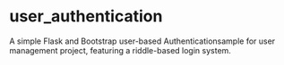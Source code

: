 # user_authentication
A simple Flask and Bootstrap user-based Authenticationsample for user management project, featuring a riddle-based login system.
